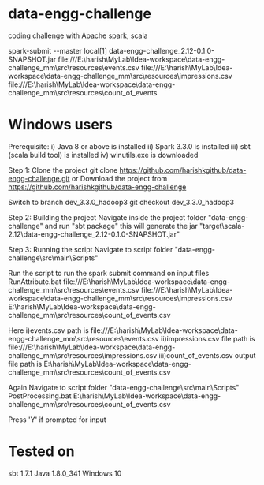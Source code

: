 # data-engg-challenge
coding challenge with Apache spark, scala

spark-submit --master local[1] data-engg-challenge_2.12-0.1.0-SNAPSHOT.jar file:///E:\harish\MyLab\Idea-workspace\data-engg-challenge_mm\src\resources\events.csv file:///E:\harish\MyLab\Idea-workspace\data-engg-challenge_mm\src\resources\impressions.csv file:///E:\harish\MyLab\Idea-workspace\data-engg-challenge_mm\src\resources\count_of_events

# Windows users
Prerequisite:
i) Java 8 or above is installed
ii) Spark 3.3.0 is installed 
iii) sbt (scala build tool) is installed
iv) winutils.exe is downloaded

Step 1: Clone the project
git clone https://github.com/harishkgithub/data-engg-challenge.git
or 
Download the project from https://github.com/harishkgithub/data-engg-challenge

Switch to branch dev_3.3.0_hadoop3
git checkout dev_3.3.0_hadoop3

Step 2: Building the project 
Navigate inside the project folder "data-engg-challenge" and run "sbt package"
this will generate the jar "target\scala-2.12\data-engg-challenge_2.12-0.1.0-SNAPSHOT.jar"

Step 3: Running the script
Navigate to script folder "data-engg-challenge\src\main\Scripts"

Run the script to run the spark submit command on input files
RunAttribute.bat file:///E:\harish\MyLab\Idea-workspace\data-engg-challenge_mm\src\resources\events.csv file:///E:\harish\MyLab\Idea-workspace\data-engg-challenge_mm\src\resources\impressions.csv E:\harish\MyLab\Idea-workspace\data-engg-challenge_mm\src\resources\count_of_events.csv

Here
i)events.csv path is file:///E:\harish\MyLab\Idea-workspace\data-engg-challenge_mm\src\resources\events.csv
ii)impressions.csv file path is file:///E:\harish\MyLab\Idea-workspace\data-engg-challenge_mm\src\resources\impressions.csv
iii)count_of_events.csv output file path is E:\harish\MyLab\Idea-workspace\data-engg-challenge_mm\src\resources\count_of_events.csv

Again Navigate to script folder "data-engg-challenge\src\main\Scripts"
PostProcessing.bat E:\harish\MyLab\Idea-workspace\data-engg-challenge_mm\src\resources\count_of_events.csv

Press 'Y' if prompted for input

# Tested on
sbt 1.7.1 
Java 1.8.0_341
Windows 10